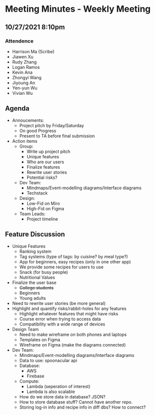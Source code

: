 # Meeting Minutes - Weekly Meeting
## 10/27/2021 8:10pm 

### Attendence
- Harrison Ma (Scribe)
- Jiawen Xu
- Rudy Zhang
- Logan Ramos
- Kevin Ana
- Zhongyi Wang
- Jiyoung An
- Yen-yun Wu
- Vivian Wu

## Agenda
- Annoucements: 
  - Project pitch by Friday/Saturday
  - On good Progress
  - Present to TA before final submission
- Action items
  - Group:
    - Write up project pitch
    - Unique features
    - Who are our users
    - Finalize features
    - Rewrite user stories 
    - Potential risks? 
  - Dev Team:
    - Mindmaps/Event-modelling diagrams/Interface diagrams
    - Techstack
  - Design: 
    - Low-Fid on Miro
    - High-Fid on Figma
  - Team Leads: 
    - Project timeline

## Feature Discussion
- Unique Features
  - Ranking system
  - Tag systems (type of tags: by cuisine? by meal type?)
  - App for beginners, easy recipes (only in one other app)
  - We provide some recipes for users to use
  - Snack (for busy people) 
  - Nutritional Values 
- Finalize the user base
  - ~~College students~~
  - Beginners
  - Young adults
- Need to rewrite user stories (be more general)
- Highlight and quantify risks/rabbit-holes for any features
  - Highlight whatever features that might have risks 
  - Course error when trying to access data
  - Compatibility with a wide range of devices
- Design Team
  - Need to make wireframe on both phones and laptops
  - Templates on Figma
  - Wireframe on Figma (make the diagrams connected)
- Dev Team:
  - Mindmaps/Event-modelling diagrams/Interface diagrams
  - Data to use: spoonacular api
  - Database: 
    - AWS
    - Firebase
  - Compute:
    - Lambda (seperation of interest)
    - Lambda is also scalable
  - How do we store data in database? JSON? 
  - How to store database stuff? Cannot have another repo. 
  - Storing log-in info and recipe info in diff dbs? How to connect? 